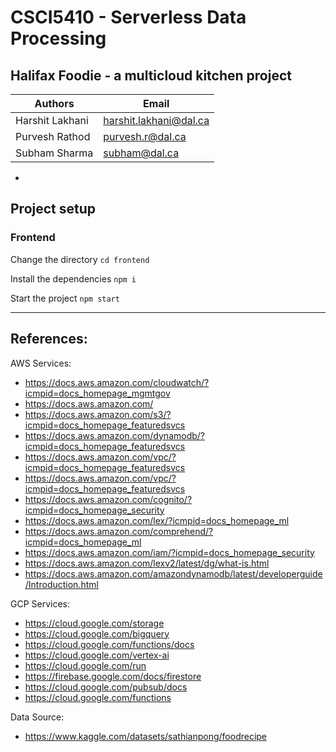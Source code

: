 # CSCI5410 - Serverless Data Processing

## Halifax Foodie - a multicloud kitchen project


| Authors         | Email                  |
| -----------     | -----------            |
| Harshit Lakhani | harshit.lakhani@dal.ca |
| Purvesh Rathod  | purvesh.r@dal.ca       |
| Subham Sharma   | subham@dal.ca          |


-
## Project setup  

### Frontend  

Change the directory `cd frontend`

Install the dependencies `npm i`

Start the project `npm start`

---


## References:

AWS Services:

- https://docs.aws.amazon.com/cloudwatch/?icmpid=docs_homepage_mgmtgov
- https://docs.aws.amazon.com/
- https://docs.aws.amazon.com/s3/?icmpid=docs_homepage_featuredsvcs
- https://docs.aws.amazon.com/dynamodb/?icmpid=docs_homepage_featuredsvcs
- https://docs.aws.amazon.com/vpc/?icmpid=docs_homepage_featuredsvcs
- https://docs.aws.amazon.com/vpc/?icmpid=docs_homepage_featuredsvcs
- https://docs.aws.amazon.com/cognito/?icmpid=docs_homepage_security
- https://docs.aws.amazon.com/lex/?icmpid=docs_homepage_ml
- https://docs.aws.amazon.com/comprehend/?icmpid=docs_homepage_ml
- https://docs.aws.amazon.com/iam/?icmpid=docs_homepage_security
- https://docs.aws.amazon.com/lexv2/latest/dg/what-is.html
- https://docs.aws.amazon.com/amazondynamodb/latest/developerguide/Introduction.html

GCP Services:

- https://cloud.google.com/storage
- https://cloud.google.com/bigquery
- https://cloud.google.com/functions/docs
- https://cloud.google.com/vertex-ai
- https://cloud.google.com/run
- https://firebase.google.com/docs/firestore
- https://cloud.google.com/pubsub/docs
- https://cloud.google.com/functions

Data Source:

- https://www.kaggle.com/datasets/sathianpong/foodrecipe